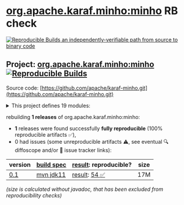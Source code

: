 [org.apache.karaf.minho:minho](https://central.sonatype.com/artifact/org.apache.karaf.minho/minho/versions) RB check
=======

[![Reproducible Builds](https://reproducible-builds.org/images/logos/rb.svg) an independently-verifiable path from source to binary code](https://reproducible-builds.org/)

## Project: [org.apache.karaf.minho:minho](https://central.sonatype.com/artifact/org.apache.karaf.minho/minho/versions) [![Reproducible Builds](https://img.shields.io/endpoint?url=https://raw.githubusercontent.com/jvm-repo-rebuild/reproducible-central/master/content/org/apache/karaf/minho/badge.json)](https://github.com/jvm-repo-rebuild/reproducible-central/blob/master/content/org/apache/karaf/minho/README.md)

Source code: [https://github.com/apache/karaf-minho.git](https://github.com/apache/karaf-minho.git)

<details><summary>This project defines 19 modules:</summary>

* [org.apache.karaf.minho.tooling:cli](https://central.sonatype.com/artifact/org.apache.karaf.minho.tooling/cli/0.1)
* [org.apache.karaf.minho.tooling:common](https://central.sonatype.com/artifact/org.apache.karaf.minho.tooling/common/0.1)
* [org.apache.karaf.minho.tooling:minho-maven-plugin](https://central.sonatype.com/artifact/org.apache.karaf.minho.tooling/minho-maven-plugin/0.1)
* [org.apache.karaf.minho:minho](https://central.sonatype.com/artifact/org.apache.karaf.minho/minho/0.1)
* [org.apache.karaf.minho:minho-banner](https://central.sonatype.com/artifact/org.apache.karaf.minho/minho-banner/0.1)
* [org.apache.karaf.minho:minho-boot](https://central.sonatype.com/artifact/org.apache.karaf.minho/minho-boot/0.1)
* [org.apache.karaf.minho:minho-camel](https://central.sonatype.com/artifact/org.apache.karaf.minho/minho-camel/0.1)
* [org.apache.karaf.minho:minho-classpath](https://central.sonatype.com/artifact/org.apache.karaf.minho/minho-classpath/0.1)
* [org.apache.karaf.minho:minho-config-json](https://central.sonatype.com/artifact/org.apache.karaf.minho/minho-config-json/0.1)
* [org.apache.karaf.minho:minho-config-properties](https://central.sonatype.com/artifact/org.apache.karaf.minho/minho-config-properties/0.1)
* [org.apache.karaf.minho:minho-extractor](https://central.sonatype.com/artifact/org.apache.karaf.minho/minho-extractor/0.1)
* [org.apache.karaf.minho:minho-http](https://central.sonatype.com/artifact/org.apache.karaf.minho/minho-http/0.1)
* [org.apache.karaf.minho:minho-jmx](https://central.sonatype.com/artifact/org.apache.karaf.minho/minho-jmx/0.1)
* [org.apache.karaf.minho:minho-jpa](https://central.sonatype.com/artifact/org.apache.karaf.minho/minho-jpa/0.1)
* [org.apache.karaf.minho:minho-osgi](https://central.sonatype.com/artifact/org.apache.karaf.minho/minho-osgi/0.1)
* [org.apache.karaf.minho:minho-rest](https://central.sonatype.com/artifact/org.apache.karaf.minho/minho-rest/0.1)
* [org.apache.karaf.minho:minho-spring-boot](https://central.sonatype.com/artifact/org.apache.karaf.minho/minho-spring-boot/0.1)
* [org.apache.karaf.minho:services](https://central.sonatype.com/artifact/org.apache.karaf.minho/services/0.1)
* [org.apache.karaf.minho:tooling](https://central.sonatype.com/artifact/org.apache.karaf.minho/tooling/0.1)
</details>

rebuilding **1 releases** of org.apache.karaf.minho:minho:
- **1** releases were found successfully **fully reproducible** (100% reproducible artifacts :white_check_mark:),
- 0 had issues (some unreproducible artifacts :warning:, see eventual :mag: diffoscope and/or :memo: issue tracker links):

| version | [build spec](/BUILDSPEC.md) | [result](https://reproducible-builds.org/docs/jvm/): reproducible? | size |
| -- | --------- | ------ | -- |
| [0.1](https://central.sonatype.com/artifact/org.apache.karaf.minho/minho/0.1/pom) | [mvn jdk11](minho-0.1.buildspec) | [result](minho-0.1.buildinfo): [54 :white_check_mark: ](minho-0.1.buildcompare) | 17M |

<i>(size is calculated without javadoc, that has been excluded from reproducibility checks)</i>
